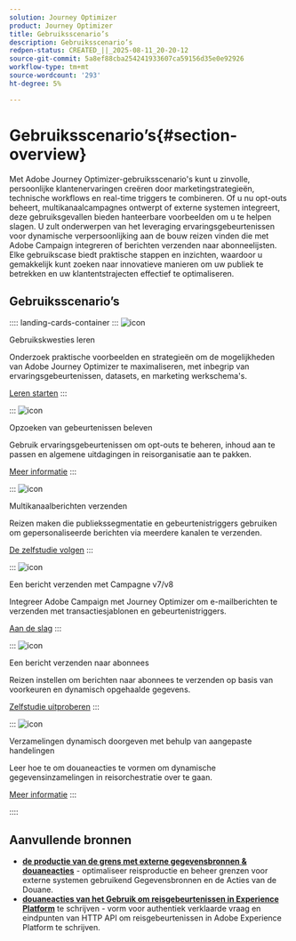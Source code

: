 ```yaml
---
solution: Journey Optimizer
product: Journey Optimizer
title: Gebruiksscenario’s
description: Gebruiksscenario’s
redpen-status: CREATED_||_2025-08-11_20-20-12
source-git-commit: 5a8ef88cba254241933607ca59156d35e0e92926
workflow-type: tm+mt
source-wordcount: '293'
ht-degree: 5%

---
```



# Gebruiksscenario’s{#section-overview}

Met Adobe Journey Optimizer-gebruiksscenario&#39;s kunt u zinvolle, persoonlijke klantenervaringen creëren door marketingstrategieën, technische workflows en real-time triggers te combineren. Of u nu opt-outs beheert, multikanaalcampagnes ontwerpt of externe systemen integreert, deze gebruiksgevallen bieden hanteerbare voorbeelden om u te helpen slagen. U zult onderwerpen van het leveraging ervaringsgebeurtenissen voor dynamische verpersoonlijking aan de bouw reizen vinden die met Adobe Campaign integreren of berichten verzenden naar abonneelijsten. Elke gebruikscase biedt praktische stappen en inzichten, waardoor u gemakkelijk kunt zoeken naar innovatieve manieren om uw publiek te betrekken en uw klantentstrajecten effectief te optimaliseren.

## Gebruiksscenario’s

:::: landing-cards-container
:::
![icon]( https://cdn.experienceleague.adobe.com/icons/book.svg)

Gebruikskwesties leren

Onderzoek praktische voorbeelden en strategieën om de mogelijkheden van Adobe Journey Optimizer te maximaliseren, met inbegrip van ervaringsgebeurtenissen, datasets, en marketing werkschema&#39;s.

[Leren starten](../using/building-journeys/jo-use-cases.md)
:::

:::
![icon]( https://cdn.experienceleague.adobe.com/icons/list-check.svg)

Opzoeken van gebeurtenissen beleven

Gebruik ervaringsgebeurtenissen om opt-outs te beheren, inhoud aan te passen en algemene uitdagingen in reisorganisatie aan te pakken.

[Meer informatie](../using/building-journeys/exp-event-lookup.md)
:::

:::
![icon]( https://cdn.experienceleague.adobe.com/icons/circle-play.svg)

Multikanaalberichten verzenden

Reizen maken die publiekssegmentatie en gebeurtenistriggers gebruiken om gepersonaliseerde berichten via meerdere kanalen te verzenden.

[De zelfstudie volgen](../using/building-journeys/journeys-uc.md)
:::

:::
![icon]( https://cdn.experienceleague.adobe.com/icons/puzzle-piece.svg)

Een bericht verzenden met Campagne v7/v8

Integreer Adobe Campaign met Journey Optimizer om e-mailberichten te verzenden met transactiesjablonen en gebeurtenistriggers.

[Aan de slag](../using/building-journeys/ajo-ac.md)
:::

:::
![icon]( https://cdn.experienceleague.adobe.com/icons/list-check.svg)

Een bericht verzenden naar abonnees

Reizen instellen om berichten naar abonnees te verzenden op basis van voorkeuren en dynamisch opgehaalde gegevens.

[Zelfstudie uitproberen](../using/building-journeys/message-to-subscribers-uc.md)
:::

:::
![icon]( https://cdn.experienceleague.adobe.com/icons/code-branch.svg)

Verzamelingen dynamisch doorgeven met behulp van aangepaste handelingen

Leer hoe te om douaneacties te vormen om dynamische gegevensinzamelingen in reisorchestratie over te gaan.

[Meer informatie](../using/building-journeys/collections.md)
:::

::::


## Aanvullende bronnen

- **[de productie van de grens met externe gegevensbronnen &amp; douaneacties](../using/building-journeys/limit-throughput.md)** - optimaliseer reisproductie en beheer grenzen voor externe systemen gebruikend Gegevensbronnen en de Acties van de Douane.
- **[douaneacties van het Gebruik om reisgebeurtenissen in Experience Platform](../using/building-journeys/custom-action-aep.md)** te schrijven - vorm voor authentiek verklaarde vraag en eindpunten van HTTP API om reisgebeurtenissen in Adobe Experience Platform te schrijven.
